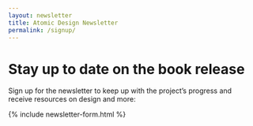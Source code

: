 ```yaml
---
layout: newsletter
title: Atomic Design Newsletter
permalink: /signup/
---
```

# Stay up to date on the book release
Sign up for the newsletter to keep up with the project’s progress and receive resources on design and more:

{% include newsletter-form.html %}
